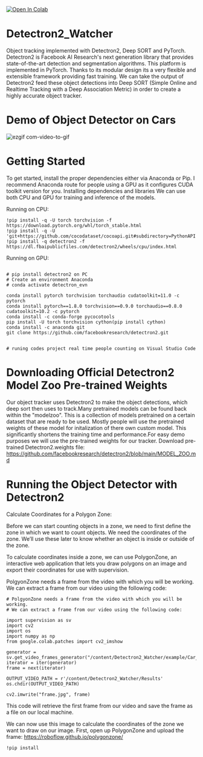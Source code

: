 [![Open In Colab](https://colab.research.google.com/assets/colab-badge.svg)](https://colab.research.google.com/github/Mahmoudi1993/Detectron2_Watcher/blob/main/Project_Real_Time_People_Counting_Using_Detectron2.ipynb)

# Detectron2_Watcher
Object tracking implemented with Detectron2, Deep SORT and PyTorch. Detectron2 is Facebook AI Research's next generation library that provides state-of-the-art detection and segmentation algorithms. This platform is implemented in PyTorch. Thanks to its modular design its a very flexible and extensible framework providing fast training. We can take the output of Detectron2 feed these object detections into Deep SORT (Simple Online and Realtime Tracking with a Deep Association Metric) in order to create a highly accurate object tracker.

# Demo of Object Detector on Cars



![ezgif com-video-to-gif](https://github.com/Mahmoudi1993/Detectron2_Watcher/assets/74957886/c19d39b0-4403-4f15-b654-1cada2f057fe)


# Getting Started
To get started, install the proper dependencies either via Anaconda or Pip. I recommend Anaconda route for people using a GPU as it configures CUDA toolkit version for you.
Installing dependencies and libraries 
We can use both CPU and GPU for training and inference of the models.

Running on CPU:

```
!pip install -q -U torch torchvision -f https://download.pytorch.org/whl/torch_stable.html 
!pip install -q -U 'git+https://github.com/cocodataset/cocoapi.git#subdirectory=PythonAPI'
!pip install -q detectron2 -f https://dl.fbaipublicfiles.com/detectron2/wheels/cpu/index.html
```

Running on GPU:

```

# pip install detectron2 on PC
# Create an environment Anaconda
# conda activate detectron_evn

conda install pytorch torchvision torchaudio cudatoolkit=11.0 -c pytorch
conda install pytorch==1.8.0 torchvision==0.9.0 torchaudio==0.8.0 cudatoolkit=10.2 -c pytorch
conda install -c conda-forge pycocotools
pip install -U torch torchvision cython(pip install cython)
conda install -c anaconda git
git clone https://github.com/facebookresearch/detectron2.git


# runing codes project real time people counting on Visual Studio Code

```

# Downloading Official  Detectron2 Model Zoo Pre-trained Weights
Our object tracker uses Detectron2 to make the object detections, which deep sort then uses to track.Many pretrained models can be found back within the "modelzoo". This is a collection of models pretrained on a certain dataset that are ready to be used. Mostly people will use the pretrained weights of these model for initalization of there own custom model. This significantly shortens the training time and performance.For easy demo purposes we will use the pre-trained weights for our tracker. Download pre-trained Detectron2.weights file: https://github.com/facebookresearch/detectron2/blob/main/MODEL_ZOO.md

# Running the Object Detector with Detectron2
Calculate Coordinates for a Polygon Zone:

Before we can start counting objects in a zone, we need to first define the zone in which we want to count objects. 
We need the coordinates of the zone. We’ll use these later to know whether an object is inside or outside of the zone.


To calculate coordinates inside a zone, we can use PolygonZone, 
an interactive web application that lets you draw polygons on an image and export their coordinates for use with supervision.

PolgyonZone needs a frame from the video with which you will be working. We can extract a frame from our video using the following code:

```
# PolgyonZone needs a frame from the video with which you will be working.
# We can extract a frame from our video using the following code:

import supervision as sv
import cv2
import os
import numpy as np
from google.colab.patches import cv2_imshow

generator = sv.get_video_frames_generator("/content/Detectron2_Watcher/example/Car_test_1.mp4")
iterator = iter(generator)
frame = next(iterator)

OUTPUT_VIDEO_PATH = r'/content/Detectron2_Watcher/Results'
os.chdir(OUTPUT_VIDEO_PATH)

cv2.imwrite("frame.jpg", frame)
```

This code will retrieve the first frame from our video and save the frame as a file on our local machine.

We can now use this image to calculate the coordinates of the zone we want to draw on our image. First, open up PolygonZone and upload the frame:
https://roboflow.github.io/polygonzone/

```
!pip install
```
